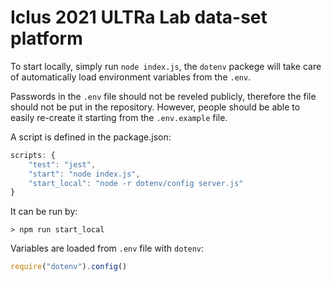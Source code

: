 # Iclus 2021 ULTRa Lab data-set platform

To start locally, simply run `node index.js`, the `dotenv` packege will take care of automatically load environment variables from the `.env`.

Passwords in the `.env` file should not be reveled publicly, therefore the file should not be put in the repository. However, people should be able to easily re-create it starting from the `.env.example` file.


A script is defined in the package.json:
```javascript
scripts: {
    "test": "jest",
    "start": "node index.js",
    "start_local": "node -r dotenv/config server.js"
}
```

It can be run by:
```shell
> npm run start_local
```

Variables are loaded from `.env` file with `dotenv`:
```javascript
require("dotenv").config()
```